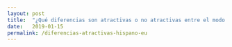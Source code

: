```yaml
---
layout: post
title:  "¿Qué diferencias son atractivas o no atractivas entre el modo de vida hispano y el estilo de vida de los Estados Unidos?"
date:   2019-01-15
permalink: /diferencias-atractivas-hispano-eu
---
```


<!--
Essential Question:
What differences between the Hispanic way of life and the American way of life are appealing/not appealing to you?
-->
